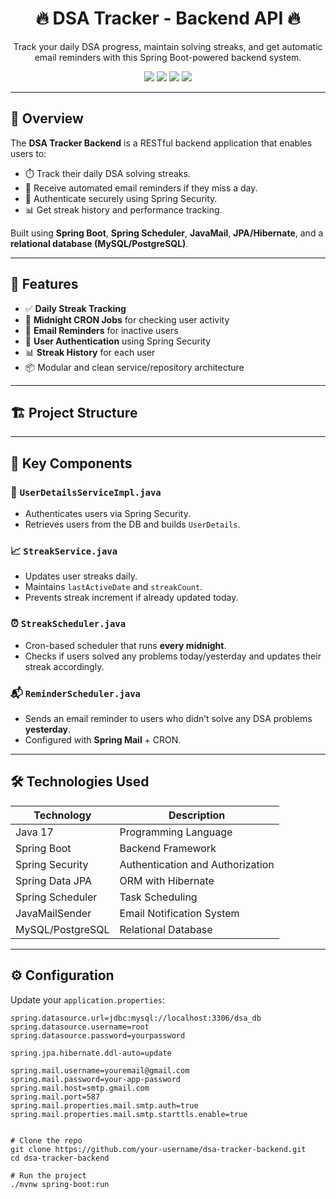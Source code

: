 <h1 align="center">🔥 DSA Tracker - Backend API 🔥</h1>

<p align="center">
  Track your daily DSA progress, maintain solving streaks, and get automatic email reminders with this Spring Boot-powered backend system.
</p>

<p align="center">
  <img src="https://img.shields.io/badge/SpringBoot-2.7-green?style=for-the-badge&logo=springboot" />
  <img src="https://img.shields.io/badge/Java-17-blue?style=for-the-badge&logo=java" />
  <img src="https://img.shields.io/badge/MySQL-Database-orange?style=for-the-badge&logo=mysql" />
  <img src="https://img.shields.io/badge/Security-SpringSecurity-red?style=for-the-badge&logo=springsecurity" />
</p>

---

## 📌 Overview

The **DSA Tracker Backend** is a RESTful backend application that enables users to:

- ⏱️ Track their daily DSA solving streaks.
- 📧 Receive automated email reminders if they miss a day.
- 🔐 Authenticate securely using Spring Security.
- 📊 Get streak history and performance tracking.

Built using **Spring Boot**, **Spring Scheduler**, **JavaMail**, **JPA/Hibernate**, and a **relational database (MySQL/PostgreSQL)**.

---

## 🚀 Features

- ✅ **Daily Streak Tracking**
- 📆 **Midnight CRON Jobs** for checking user activity
- 📧 **Email Reminders** for inactive users
- 🔐 **User Authentication** using Spring Security
- 📊 **Streak History** for each user
- 📦 Modular and clean service/repository architecture

---

## 🏗️ Project Structure


---

## 🧠 Key Components

### 🧍 `UserDetailsServiceImpl.java`
- Authenticates users via Spring Security.
- Retrieves users from the DB and builds `UserDetails`.

### 📈 `StreakService.java`
- Updates user streaks daily.
- Maintains `lastActiveDate` and `streakCount`.
- Prevents streak increment if already updated today.

### ⏰ `StreakScheduler.java`
- Cron-based scheduler that runs **every midnight**.
- Checks if users solved any problems today/yesterday and updates their streak accordingly.

### 📬 `ReminderScheduler.java`
- Sends an email reminder to users who didn’t solve any DSA problems **yesterday**.
- Configured with **Spring Mail** + CRON.

---

## 🛠️ Technologies Used

| Technology        | Description                            |
|------------------|----------------------------------------|
| Java 17           | Programming Language                   |
| Spring Boot       | Backend Framework                      |
| Spring Security   | Authentication and Authorization       |
| Spring Data JPA   | ORM with Hibernate                     |
| Spring Scheduler  | Task Scheduling                        |
| JavaMailSender    | Email Notification System              |
| MySQL/PostgreSQL  | Relational Database                    |

---

## ⚙️ Configuration

Update your `application.properties`:

```properties
spring.datasource.url=jdbc:mysql://localhost:3306/dsa_db
spring.datasource.username=root
spring.datasource.password=yourpassword

spring.jpa.hibernate.ddl-auto=update

spring.mail.username=youremail@gmail.com
spring.mail.password=your-app-password
spring.mail.host=smtp.gmail.com
spring.mail.port=587
spring.mail.properties.mail.smtp.auth=true
spring.mail.properties.mail.smtp.starttls.enable=true


# Clone the repo
git clone https://github.com/your-username/dsa-tracker-backend.git
cd dsa-tracker-backend

# Run the project
./mvnw spring-boot:run
